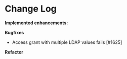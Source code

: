 # Change Log

**Implemented enhancements:**


**Bugfixes**

- Access grant with multiple LDAP values fails [\#1625]

**Refactor**

